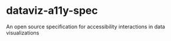 # dataviz-a11y-spec
An open source specification for accessibility interactions in data visualizations
